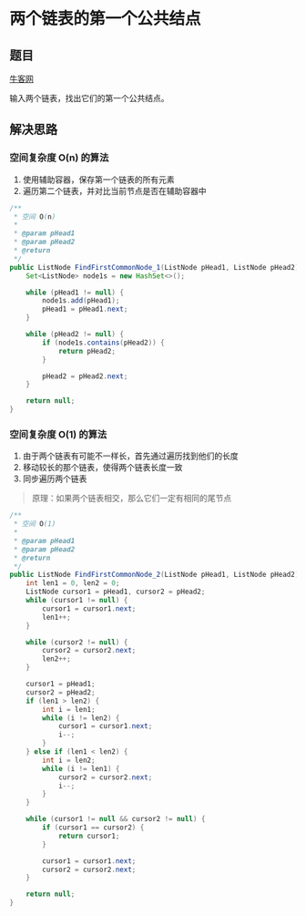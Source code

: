 # 两个链表的第一个公共结点

## 题目

[牛客网](https://www.nowcoder.com/practice/6ab1d9a29e88450685099d45c9e31e46?tpId=13&tqId=11189&tPage=2&rp=2&ru=%2Fta%2Fcoding-interviews&qru=%2Fta%2Fcoding-interviews%2Fquestion-ranking)

输入两个链表，找出它们的第一个公共结点。

## 解决思路

### 空间复杂度 O(n) 的算法

  1. 使用辅助容器，保存第一个链表的所有元素
  2. 遍历第二个链表，并对比当前节点是否在辅助容器中

```java
/**
 * 空间 O(n)
 *
 * @param pHead1
 * @param pHead2
 * @return
 */
public ListNode FindFirstCommonNode_1(ListNode pHead1, ListNode pHead2) {
    Set<ListNode> node1s = new HashSet<>();

    while (pHead1 != null) {
        node1s.add(pHead1);
        pHead1 = pHead1.next;
    }

    while (pHead2 != null) {
        if (node1s.contains(pHead2)) {
            return pHead2;
        }

        pHead2 = pHead2.next;
    }

    return null;
}
```

### 空间复杂度 O(1) 的算法

  1. 由于两个链表有可能不一样长，首先通过遍历找到他们的长度
  2. 移动较长的那个链表，使得两个链表长度一致
  3. 同步遍历两个链表

> 原理：如果两个链表相交，那么它们一定有相同的尾节点

```java
/**
 * 空间 O(1)
 *
 * @param pHead1
 * @param pHead2
 * @return
 */
public ListNode FindFirstCommonNode_2(ListNode pHead1, ListNode pHead2) {
    int len1 = 0, len2 = 0;
    ListNode cursor1 = pHead1, cursor2 = pHead2;
    while (cursor1 != null) {
        cursor1 = cursor1.next;
        len1++;
    }

    while (cursor2 != null) {
        cursor2 = cursor2.next;
        len2++;
    }

    cursor1 = pHead1;
    cursor2 = pHead2;
    if (len1 > len2) {
        int i = len1;
        while (i != len2) {
            cursor1 = cursor1.next;
            i--;
        }
    } else if (len1 < len2) {
        int i = len2;
        while (i != len1) {
            cursor2 = cursor2.next;
            i--;
        }
    }

    while (cursor1 != null && cursor2 != null) {
        if (cursor1 == cursor2) {
            return cursor1;
        }

        cursor1 = cursor1.next;
        cursor2 = cursor2.next;
    }

    return null;
}
```
